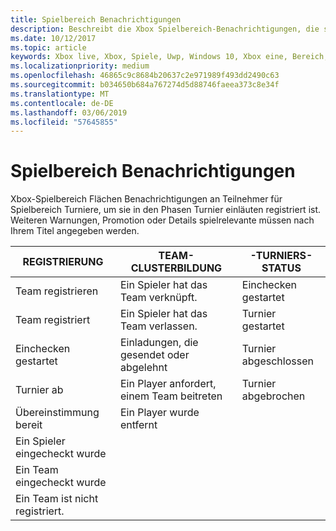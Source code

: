 ```yaml
---
title: Spielbereich Benachrichtigungen
description: Beschreibt die Xbox Spielbereich-Benachrichtigungen, die sie in den Phasen Turnier verstreichen auf Player gesendet werden.
ms.date: 10/12/2017
ms.topic: article
keywords: Xbox live, Xbox, Spiele, Uwp, Windows 10, Xbox eine, Bereich, -Turniers, ux
ms.localizationpriority: medium
ms.openlocfilehash: 46865c9c8684b20637c2e971989f493dd2490c63
ms.sourcegitcommit: b034650b684a767274d5d88746faeea373c8e34f
ms.translationtype: MT
ms.contentlocale: de-DE
ms.lasthandoff: 03/06/2019
ms.locfileid: "57645855"
---
```

# <a name="arena-notifications"></a>Spielbereich Benachrichtigungen

Xbox-Spielbereich Flächen Benachrichtigungen an Teilnehmer für Spielbereich Turniere, um sie in den Phasen Turnier einläuten registriert ist. Weiteren Warnungen, Promotion oder Details spielrelevante müssen nach Ihrem Titel angegeben werden.

REGISTRIERUNG | TEAM-CLUSTERBILDUNG | -TURNIERS-STATUS
--- | --- | ---
Team registrieren | Ein Spieler hat das Team verknüpft. | Einchecken gestartet
Team registriert | Ein Spieler hat das Team verlassen. | Turnier gestartet
Einchecken gestartet | Einladungen, die gesendet oder abgelehnt | Turnier abgeschlossen
Turnier ab | Ein Player anfordert, einem Team beitreten | Turnier abgebrochen
Übereinstimmung bereit | Ein Player wurde entfernt |
Ein Spieler eingecheckt wurde | |
Ein Team eingecheckt wurde | |
Ein Team ist nicht registriert. | |
